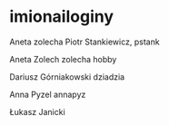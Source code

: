 # imionailoginy
Aneta zolecha
Piotr Stankiewicz, pstank

Aneta Zolech zolecha hobby

Dariusz Górniakowski dziadzia

Anna Pyzel annapyz

Łukasz Janicki